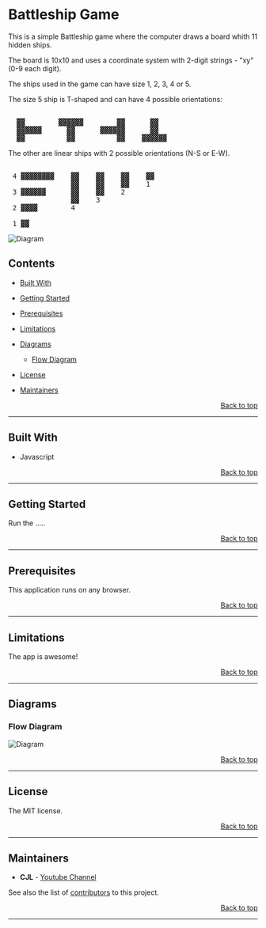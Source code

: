 # Battleship Game

This is a simple Battleship game where the computer draws a board whith 11 hidden ships.

The board is 10x10 and uses a coordinate system with 2-digit strings - "xy" (0-9 each digit).

The ships used in the game can have size 1, 2, 3, 4 or 5.

The size 5 ship is T-shaped and can have 4 possible orientations:

<pre>

  ▓▓        ▓▓▓▓▓▓        ▓▓      ▓▓
  ▓▓▓▓▓▓      ▓▓      ▓▓▓▓▓▓      ▓▓
  ▓▓          ▓▓          ▓▓    ▓▓▓▓▓▓
</pre>

The other are linear ships with 2 possible orientations (N-S or E-W).

<pre>

 4 ▓▓▓▓▓▓▓▓    ▓▓    ▓▓    ▓▓    ▓▓
               ▓▓    ▓▓    ▓▓    1
 3 ▓▓▓▓▓▓      ▓▓    ▓▓    2
               ▓▓    3
 2 ▓▓▓▓        4

 1 ▓▓
</pre>

![Diagram](images/app.png)

## Contents

- <p><a href="#built-with">Built With</a></p>

- <p><a href="#getting-started">Getting Started</a></p>

- <p><a href="#prerequisites">Prerequisites</a>

- <p><a href="#limitations">Limitations</a>

- <p><a href="#diagrams">Diagrams</a>

  - <p><a href="#diagrams-flow"> Flow Diagram</a>

- <p><a href="#license">License</a></p>

- <p><a href="#maintainers">Maintainers</a></p>

<div style="text-align:right"><a href="#top">Back to top</a></div>

---

<div id="built-with"></div>

## Built With

- Javascript

<div style="text-align:right"><a href="#top">Back to top</a></div>

---

<div id="getting-started"></div>

## Getting Started

Run the .....

<div style="text-align:right"><a href="#top">Back to top</a></div>

---

<div id="prerequisites"></div>

## Prerequisites

This application runs on any browser.

<div style="text-align:right"><a href="#top">Back to top</a></div>

---

<div id="limitations"></div>

## Limitations

The app is awesome!

<div style="text-align:right"><a href="#top">Back to top</a></div>

---

<div id="diagrams"></div>

## Diagrams

<div id="diagrams-flow"></div>

### Flow Diagram

![Diagram](images/flow.png)

<div style="text-align:right"><a href="#top">Back to top</a></div>

---

<div id="license"></div>

## License

<p id="license-p"></p>

The MIT license.

<div style="text-align:right"><a href="#top">Back to top</a></div>

---

<div id="maintainers"></div>

## Maintainers

- **CJL** - [Youtube Channel](https://youtube.com)

See also the list of [contributors](https://github.com) to this project.

<div style="text-align:right"><a href="#top">Back to top</a></div>

---
